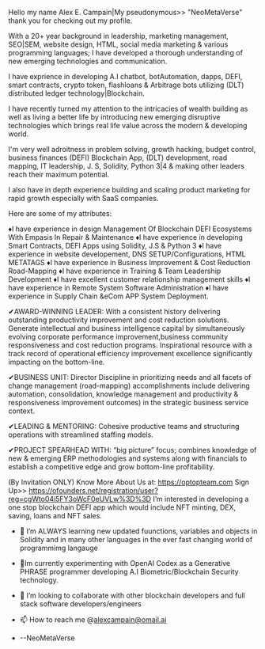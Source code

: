 Hello my name Alex E. Campain|My pseudonymous>> "NeoMetaVerse"
thank you for checking out my profile. 

With a 20+ year background in leadership, marketing management, SEO|SEM, website design, HTML, social media marketing
& various programming languages; I have developed a thorough understanding of new emerging technologies and communication. 

I have exprience in developing A.I chatbot, botAutomation, dapps, DEFI, smart contracts, crypto token, flashloans &
Arbitrage bots utilizing (DLT) distributed ledger technology|Blockchain. 

I have recently turned my attention to the intricacies of wealth building as well as living a better life by introducing 
new emerging disruptive technologies which brings real life value across the modern & developing world. 

I'm very well adroitness in problem solving, growth hacking, budget control, business finances (DEFI) Blockchain App, (DLT) 
development, road mapping, IT leadership, J. S, Solidity, Python 3|4 & making other leaders reach their maximum potential. 

I also have in depth experience building and scaling product marketing for rapid growth especially with SaaS companies.

Here are some of my attributes:  

♦I have experience in design Management Of Blockchain DEFI Ecosystems With Empasis In Repair & Maintenance 
♦I have experience in developing Smart Contracts, DEFI Apps using Solidity, J.S & Python 3 
♦I have experience in website developement, DNS SETUP/Configurations, HTML METATAGS
♦I have experience in Business Improvement & Cost Reduction Road-Mapping
♦I have experience in Training & Team Leadership Development
♦I have excellent customer relationship management skills
♦I have experience in Remote System Software Administration
♦I have experience in Supply Chain &eCom APP System Deployment.


✔AWARD-WINNING LEADER: With a consistent history delivering outstanding productivity improvement and cost reduction solutions. 
Generate intellectual and business intelligence capital by simultaneously evolving corporate performance improvement,business 
community responsiveness and cost reduction programs. Inspirational resource with a track record of operational efficiency 
improvement excellence significantly impacting on the bottom-line.

✔BUSINESS UNIT: Director Discipline in prioritizing needs and all facets of change management (road-mapping) 
accomplishments include delivering automation, consolidation, knowledge management and productivity & responsiveness 
improvement outcomes) in the strategic business service context. 

✔LEADING & MENTORING: Cohesive productive teams and structuring operations with streamlined 
staffing models.

✔PROJECT SPEARHEAD WITH: “big picture” focus; combines knowledge of new & emerging ERP methodologies and systems 
along with financials to establish a competitive edge and grow bottom-line profitability. 

(By Invitation ONLY) Know More About Us at: https://optopteam.com Sign Up>> https://ofounders.net/registration/user?reg=cgWto04i5FY3oWcF0eUVLw%3D%3D
I’m interested in developing a one stop blockchain DEFI app which would include NFT minting, DEX, saving, loans and NFT sales.
- 🌱 I’m ALWAYS learning new updated fuunctions, variables and objects in Solidity and in many other languages in the ever
   fast changing world of programmimg langauge
   
- 💞️Im currently experimenting with OpenAI Codex as a Generative PHRASE programmer developing A.I Biometric/Blockchain 
     Security technology. 

- 💞️ I’m looking to collaborate with other blockchain developers and full stack software developers/engineers
- 📫 How to reach me @alexcampain@omail.ai

-  --NeoMetaVerse

<!---

--->
